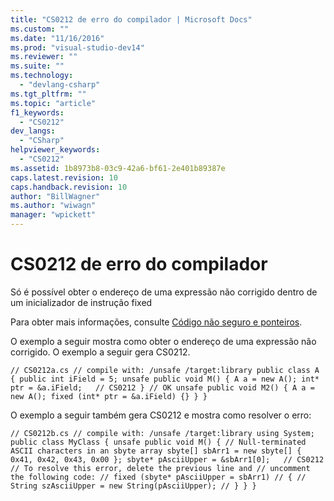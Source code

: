 ```yaml
---
title: "CS0212 de erro do compilador | Microsoft Docs"
ms.custom: ""
ms.date: "11/16/2016"
ms.prod: "visual-studio-dev14"
ms.reviewer: ""
ms.suite: ""
ms.technology: 
  - "devlang-csharp"
ms.tgt_pltfrm: ""
ms.topic: "article"
f1_keywords: 
  - "CS0212"
dev_langs: 
  - "CSharp"
helpviewer_keywords: 
  - "CS0212"
ms.assetid: 1b8973b8-03c9-42a6-bf61-2e401b89387e
caps.latest.revision: 10
caps.handback.revision: 10
author: "BillWagner"
ms.author: "wiwagn"
manager: "wpickett"
---
```

# CS0212 de erro do compilador
Só é possível obter o endereço de uma expressão não corrigido dentro de um inicializador de instrução fixed  
  
 Para obter mais informações, consulte [Código não seguro e ponteiros](/dotnet/csharp/programming-guide/unsafe-code-pointers/index).  
  
 O exemplo a seguir mostra como obter o endereço de uma expressão não corrigido. O exemplo a seguir gera CS0212.  
  
```  
// CS0212a.cs // compile with: /unsafe /target:library public class A { public int iField = 5; unsafe public void M() { A a = new A(); int* ptr = &a.iField;   // CS0212 } // OK unsafe public void M2() { A a = new A(); fixed (int* ptr = &a.iField) {} } }  
```  
  
 O exemplo a seguir também gera CS0212 e mostra como resolver o erro:  
  
```  
// CS0212b.cs // compile with: /unsafe /target:library using System; public class MyClass { unsafe public void M() { // Null-terminated ASCII characters in an sbyte array sbyte[] sbArr1 = new sbyte[] { 0x41, 0x42, 0x43, 0x00 }; sbyte* pAsciiUpper = &sbArr1[0];   // CS0212 // To resolve this error, delete the previous line and // uncomment the following code: // fixed (sbyte* pAsciiUpper = sbArr1) // { //    String szAsciiUpper = new String(pAsciiUpper); // } } }  
```